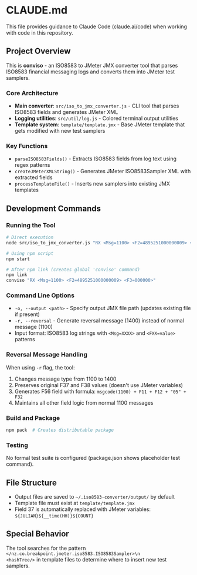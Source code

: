 # CLAUDE.md

This file provides guidance to Claude Code (claude.ai/code) when working with code in this repository.

## Project Overview

This is **conviso** - an ISO8583 to JMeter JMX converter tool that parses ISO8583 financial messaging logs and converts them into JMeter test samplers.

### Core Architecture

- **Main converter**: `src/iso_to_jmx_converter.js` - CLI tool that parses ISO8583 fields and generates JMeter XML
- **Logging utilities**: `src/util/log.js` - Colored terminal output utilities
- **Template system**: `template/template.jmx` - Base JMeter template that gets modified with new test samplers

### Key Functions

- `parseISO8583Fields()` - Extracts ISO8583 fields from log text using regex patterns
- `createJMeterXMLString()` - Generates JMeter ISO8583Sampler XML with extracted fields  
- `processTemplateFile()` - Inserts new samplers into existing JMX templates

## Development Commands

### Running the Tool
```bash
# Direct execution
node src/iso_to_jmx_converter.js "RX <Msg=1100> <F2=4895251000000009> <F3=000000>"

# Using npm script
npm start

# After npm link (creates global 'conviso' command)
npm link
conviso "RX <Msg=1100> <F2=4895251000000009> <F3=000000>"
```

### Command Line Options
- `-o, --output <path>` - Specify output JMX file path (updates existing file if present)
- `-r, --reversal` - Generate reversal message (1400) instead of normal message (1100)
- Input format: ISO8583 log strings with `<Msg=XXXX>` and `<FXX=value>` patterns

### Reversal Message Handling
When using `-r` flag, the tool:
1. Changes message type from 1100 to 1400
2. Preserves original F37 and F38 values (doesn't use JMeter variables)
3. Generates F56 field with formula: `msgcode(1100) + F11 + F12 + "05" + F32`
4. Maintains all other field logic from normal 1100 messages

### Build and Package
```bash
npm pack  # Creates distributable package
```

### Testing
No formal test suite is configured (package.json shows placeholder test command).

## File Structure

- Output files are saved to `~/.iso8583-converter/output/` by default
- Template file must exist at `template/template.jmx`
- Field 37 is automatically replaced with JMeter variables: `${JULIAN}${__time(HH)}${COUNT}`

## Special Behavior

The tool searches for the pattern `</nz.co.breakpoint.jmeter.iso8583.ISO8583Sampler>\n            <hashTree/>` in template files to determine where to insert new test samplers.
